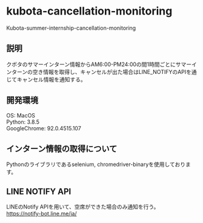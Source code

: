 # kubota-cancellation-monitoring
Kubota-summer-internship-cancellation-monitoring

## 説明
クボタのサマーインターン情報からAM6:00-PM24:00の間1時間ごとにサマーインターンの空き情報を取得し、キャンセルが出た場合はLINE_NOTIFYのAPIを通じてキャンセル情報を通知する。

## 開発環境
OS: MacOS<br>
Python: 3.8.5<br>
GoogleChrome: 92.0.4515.107<br>

## インターン情報の取得について
Pythonのライブラリであるselenium, chromedriver-binaryを使用しております。

## LINE NOTIFY API
LINEのNotify APIを用いて、空席ができた場合のみ通知を行う。<br>
https://notify-bot.line.me/ja/

